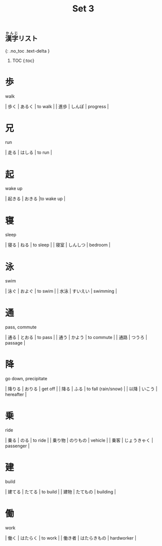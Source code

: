 ﻿---
layout: default
title: Set 3
parent: N4 Kanji List
grand_parent: <ruby>漢字<rt>かんじ</rt></ruby> Kanji
nav_order: 3
---

## <ruby>漢字<rt>かんじ</rt></ruby>リスト
{: .no_toc .text-delta }

1. TOC
{:toc}

# 歩
walk

| 歩く	| あるく | to walk	|
| 進歩	| しんぽ | progress |

# 兄
run

| 走る | はしる | to run |

# 起
wake up

| 起きる | おきる |to wake up |

# 寝
sleep

| 寝る | ねる | to sleep |
| 寝室 | しんしつ | bedroom |

# 泳
swim

| 泳ぐ | およぐ | to swim |
| 水泳 | すいえい | swimming |

# 通
pass, commute

| 通る | とおる | to pass |
| 通う | かよう | to commute |
| 通路 | つうろ | passage |

# 降
go down, precipitate

| 降りる | おりる | get off |
| 降る | ふる | to fall (rain/snow) |
| 以降 | いこう | hereafter |

# 乗
ride

| 乗る | のる | to ride |
| 乗り物 | のりもの | vehicle |
| 乗客 | じょうきゃく | passenger |

# 建
build

| 建てる | たてる | to build |
| 建物 | たてもの | building |

# 働
work

| 働く | はたらく | to work |
| 働き者 | はたらきもの | hardworker |
